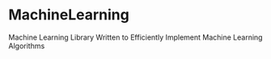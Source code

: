 MachineLearning
===============

Machine Learning Library Written to Efficiently Implement Machine Learning Algorithms
